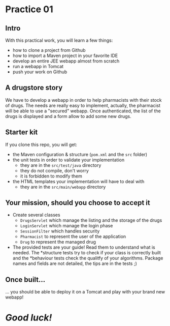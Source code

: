 # Practice 01

## Intro

With this practical work, you will learn a few things:
* how to clone a project from Github
* how to import a Maven project in your favorite IDE
* develop an entire JEE webapp almost from scratch
* run a webapp in Tomcat
* push your work on Github

## A drugstore story

We have to develop a webapp in order to help pharmacists with their stock of drugs.
The needs are really easy to implement, actually, the pharmacist will be able to use a "secured" webapp. Once authenticated, the list of the drugs is displayed and a form allow to add some new drugs.

## Starter kit

If you clone this repo, you will get:
* the Maven configuration & structure (`pom.xml` and the `src` folder)
* the unit tests in order to validate your implementation
  * they are in the `src/test/java` directory
  * they do not compile, don't worry
  * it is forbidden to modify them
* the HTML templates your implementation will have to deal with
  * they are in the `src/main/webapp` directory
  
## Your mission, should you choose to accept it

* Create several classes
  * `DrugsServlet` which manage the listing and the storage of the drugs
  * `LoginServlet` which manage the login phase
  * `SessionFilter` which handles security
  * `Pharmacist` to represent the user of the application
  * `Drug` to represent the managed drug
* The provided tests are your guide! Read them to understand what is needed. The *structure tests try to check if your class is correctly built and the *behaviour tests check the qualitfy of your algorithms. Package names and fields are not detailed, the tips are in the tests ;)

## Once built...

... you should be able to deploy it on a Tomcat and play with your brand new webapp!

# _Good luck!_
 
 
